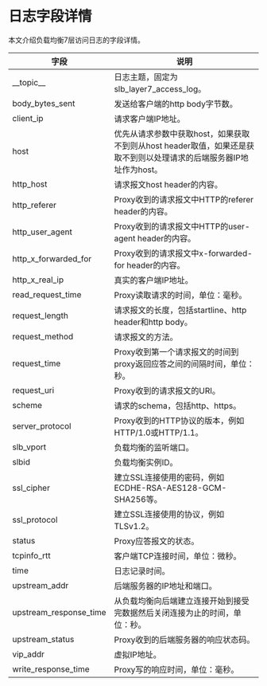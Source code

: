 # 日志字段详情

本文介绍负载均衡7层访问日志的字段详情。

|字段|说明|
|--|--|
|\_\_topic\_\_|日志主题，固定为slb\_layer7\_access\_log。|
|body\_bytes\_sent|发送给客户端的http body字节数。|
|client\_ip|请求客户端IP地址。|
|host|优先从请求参数中获取host，如果获取不到则从host header取值，如果还是获取不到则以处理请求的后端服务器IP地址作为host。|
|http\_host|请求报文host header的内容。|
|http\_referer|Proxy收到的请求报文中HTTP的referer header的内容。|
|http\_user\_agent|Proxy收到的请求报文中HTTP的user-agent header的内容。|
|http\_x\_forwarded\_for|Proxy收到的请求报文中x-forwarded-for header的内容。|
|http\_x\_real\_ip|真实的客户端IP地址。|
|read\_request\_time|Proxy读取请求的时间，单位：毫秒。|
|request\_length|请求报文的长度，包括startline、http header和http body。|
|request\_method|请求报文的方法。|
|request\_time|Proxy收到第一个请求报文的时间到proxy返回应答之间的间隔时间，单位：秒。|
|request\_uri|Proxy收到的请求报文的URI。|
|scheme|请求的schema，包括http、https。|
|server\_protocol|Proxy收到的HTTP协议的版本，例如HTTP/1.0或HTTP/1.1。|
|slb\_vport|负载均衡的监听端口。|
|slbid|负载均衡实例ID。|
|ssl\_cipher|建立SSL连接使用的密码，例如ECDHE-RSA-AES128-GCM-SHA256等。|
|ssl\_protocol|建立SSL连接使用的协议，例如TLSv1.2。|
|status|Proxy应答报文的状态。|
|tcpinfo\_rtt|客户端TCP连接时间，单位：微秒。|
|time|日志记录时间。|
|upstream\_addr|后端服务器的IP地址和端口。|
|upstream\_response\_time|从负载均衡向后端建立连接开始到接受完数据然后关闭连接为止的时间，单位：秒。|
|upstream\_status|Proxy收到的后端服务器的响应状态码。|
|vip\_addr|虚拟IP地址。|
|write\_response\_time|Proxy写的响应时间，单位：毫秒。|

